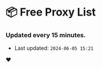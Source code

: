 # :package: Free Proxy List
### Updated every 15 minutes.

- Last updated: `2024-06-05 15:21`

:heart:
